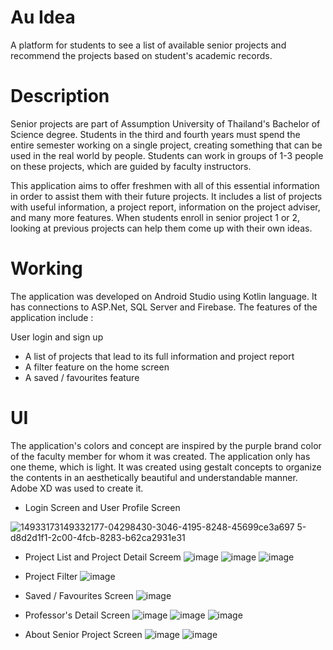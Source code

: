 # Au Idea
A platform for students to see a list of available senior projects and recommend the projects based on student's academic records.

# Description
Senior projects are part of Assumption University of Thailand's Bachelor of Science degree. Students in the third and fourth years must spend the entire semester working on a single project, creating something that can be used in the real world by people. Students can work in groups of 1-3 people on these projects, which are guided by faculty instructors.

This application aims to offer freshmen with all of this essential information in order to assist them with their future projects. It includes a list of projects with useful information, a project report, information on the project adviser, and many more features. When students enroll in senior project 1 or 2, looking at previous projects can help them come up with their own ideas.

# Working
The application was developed on Android Studio using Kotlin language. It has connections to ASP.Net, SQL Server and Firebase. The features of the application include :

User login and sign up
* A list of projects that lead to its full information and project report
* A filter feature on the home screen
* A saved / favourites feature

# UI
The application's colors and concept are inspired by the purple brand color of the faculty member for whom it was created. The application only has one theme, which is light. It was created using gestalt concepts to organize the contents in an aesthetically beautiful and understandable manner. Adobe XD was used to create it.

* Login Screen and User Profile Screen


![14933173![149332177-04298430-3046-4195-8248-45699ce3a697](https://user-images.githubusercontent.com/89762072/163791087-fb33fe1b-ef03-4a0c-b683-6829dad94070.png)
5-d8d2d1f1-2c00-4fcb-8283-b62ca2931e31](https://user-images.githubusercontent.com/89762072/163791067-7d317202-75c6-4b83-a70b-a8119e7da243.png)


* Project List and Project Detail Screem
![image](https://user-images.githubusercontent.com/89762072/163791189-144c4cdb-b50e-401b-b578-029dfc4dbe69.png)
![image](https://user-images.githubusercontent.com/89762072/163791226-cf1b4b49-3e35-4e45-9b37-bb2036c2181d.png)
![image](https://user-images.githubusercontent.com/89762072/163791243-eeeaf482-38ae-4605-8572-13e63b984aad.png)


* Project Filter
![image](https://user-images.githubusercontent.com/89762072/163791290-9a9e511b-aa50-4c1a-b84d-c9e46b0ca81a.png)


* Saved / Favourites Screen
![image](https://user-images.githubusercontent.com/89762072/163791365-b58cbc8f-0f3e-4f42-8b15-059a1e2d71d7.png)

* Professor's Detail Screen
![image](https://user-images.githubusercontent.com/89762072/163791421-6ebc64ba-8185-4e4e-b9b6-9386880d7a58.png)
![image](https://user-images.githubusercontent.com/89762072/163791442-3bc011b5-fe3b-41ae-877a-7939b1f7b9d9.png)
![image](https://user-images.githubusercontent.com/89762072/163791464-d9bacdc4-fed8-4821-87b4-4205b5310080.png)


* About Senior Project Screen
![image](https://user-images.githubusercontent.com/89762072/163791513-8b463707-d541-4693-829c-a04ea69a33ea.png)
![image](https://user-images.githubusercontent.com/89762072/163791545-08534558-b3d1-49b6-9807-0279d76e4b5b.png)









